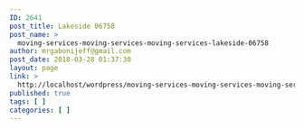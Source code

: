 ```yaml
---
ID: 2641
post_title: Lakeside 06758
post_name: >
  moving-services-moving-services-moving-services-lakeside-06758
author: mrgabonijeff@gmail.com
post_date: 2018-03-28 01:37:30
layout: page
link: >
  http://localhost/wordpress/moving-services-moving-services-moving-services-lakeside-06758/
published: true
tags: [ ]
categories: [ ]
---
```


